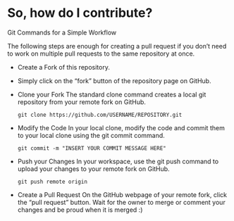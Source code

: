 # So, how do I contribute?
Git Commands for a Simple Workflow

The following steps are enough for creating a pull request if you don’t need to work on multiple pull requests to the same repository at once.

- Create a Fork of this repository.
- Simply click on the “fork” button of the repository page on GitHub.
- Clone your Fork
    The standard clone command creates a local git repository from your remote fork on GitHub.
    ```
    git clone https://github.com/USERNAME/REPOSITORY.git
    ```
- Modify the Code
    In your local clone, modify the code and commit them to your local clone using the git commit command.
    ```
    git commit -m "INSERT YOUR COMMIT MESSAGE HERE"
    ```

- Push your Changes
    In your workspace, use the git push command to upload your changes to your remote fork on GitHub.
    ```
    git push remote origin
    ```

- Create a Pull Request
    On the GitHub webpage of your remote fork, click the “pull request” button. Wait for the owner to merge or comment your changes and be proud when it is merged :)
